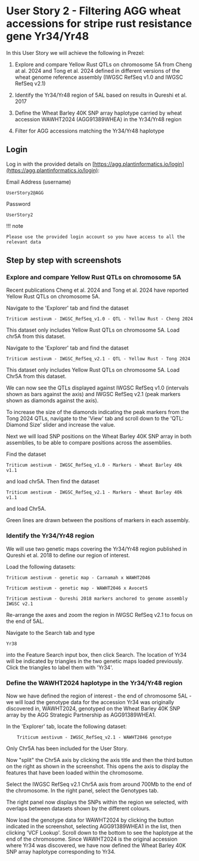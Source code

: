 # User Story 2 - Filtering AGG wheat accessions for stripe rust resistance gene Yr34/Yr48

In this User Story we will achieve the following in Prezel:

1. Explore and compare Yellow Rust QTLs on chromosome 5A from Cheng at al. 2024 and Tong et al. 2024 defined in different versions of the wheat genome reference assembly (IWGSC RefSeq v1.0 and IWGSC RefSeq v2.1)

2. Identify the Yr34/Yr48 region of 5AL based on results in Qureshi et al. 2017

3. Define the Wheat Barley 40K SNP array haplotype carried by wheat accession WAWHT2024 (AGG91389WHEA) in the Yr34/Yr48 region

4. Filter for AGG accessions matching the Yr34/Yr48 haplotype

## Login

Log in with the provided details on [https://agg.plantinformatics.io/login](https://agg.plantinformatics.io/login):

Email Address (username)

    UserStory2@AGG
Password

    UserStory2

!!! note

    Please use the provided login account so you have access to all the relevant data 

## Step by step with screenshots

### Explore and compare Yellow Rust QTLs on chromosome 5A

Recent publications Cheng et al. 2024 and Tong et al. 2024 have reported Yellow Rust QTLs on chromosome 5A.

Navigate to the 'Explorer' tab and find the dataset

    Triticum aestivum - IWGSC_RefSeq_v1.0 - QTL - Yellow Rust - Cheng 2024

This dataset only includes Yellow Rust QTLs on chromosome 5A. Load chr5A from this dataset.

Navigate to the 'Explorer' tab and find the dataset

    Triticum aestivum - IWGSC_RefSeq_v2.1 - QTL - Yellow Rust - Tong 2024

This dataset only includes Yellow Rust QTLs on chromosome 5A. Load Chr5A from this dataset.

We can now see the QTLs displayed against IWGSC RefSeq v1.0 (intervals shown as bars against the axis) and IWGSC RefSeq v2.1 (peak markers shown as diamonds against the axis).

To increase the size of the diamonds indicating the peak markers from the Tong 2024 QTLs, navigate to the 'View' tab and scroll down to the 'QTL: Diamond Size' slider and increase the value.

Next we will load SNP positions on the Wheat Barley 40K SNP array in both assemblies, to be able to compare positions across the assemblies.

Find the dataset

    Triticum aestivum - IWGSC_RefSeq_v1.0 - Markers - Wheat Barley 40k v1.1

and load chr5A. Then find the dataset

    Triticum aestivum - IWGSC_RefSeq_v2.1 - Markers - Wheat Barley 40k v1.1

and load Chr5A.

Green lines are drawn between the positions of markers in each assembly.

### Identify the Yr34/Yr48 region

We will use two genetic maps covering the Yr34/Yr48 region published in Qureshi et al. 2018 to define our region of interest.

Load the following datasets:

    Triticum aestivum - genetic map - Carnamah x WAWHT2046

    Triticum aestivum - genetic map - WAWHT2046 x AvocetS

    Triticum aestivum - Qureshi 2018 markers anchored to genome assembly IWGSC v2.1

Re-arrange the axes and zoom the region in IWGSC RefSeq v2.1 to focus on the end of 5AL.

Navigate to the Search tab and type

    Yr38

into the Feature Search input box, then click Search. The location of Yr34 will be indicated by triangles in the two genetic maps loaded previously. Click the triangles to label them with 'Yr34'.

### Define the WAWHT2024 haplotype in the Yr34/Yr48 region

Now we have defined the region of interest - the end of chromosome 5AL - we will load the genotype data for the accession Yr34 was originally discovered in, WAWHT2024, genotyped on the Wheat Barley 40K SNP array by the AGG Strategic Partnership as AGG91389WHEA1.

In the 'Explorer' tab, locate the following dataset:

        Triticum aestivum - IWGSC_RefSeq_v2.1 - WAWHT2046 genotype

Only Chr5A has been included for the User Story.

Now "split" the Chr5A axis by clicking the axis title and then the third button on the right as shown in the screenshot. This opens the axis to display the features that have been loaded within the chromosome.

Select the IWGSC RefSeq v2.1 Chr5A axis from around 700Mb to the end of the chromosome. In the right panel, select the Genotypes tab.

The right panel now displays the SNPs within the region we selected, with overlaps between datasets shown by the different colours.

Now load the genotype data for WAWHT2024 by clicking the button indicated in the screenshot, selecting AGG91389WHEA1 in the list, then clicking 'VCF Lookup'. Scroll down to the bottom to see the haplotype at the end of the chromosome. Since WAWHT2024 is the original accession where Yr34 was discovered, we have now defined the Wheat Barley 40K SNP array haplotype corresponding to Yr34.


